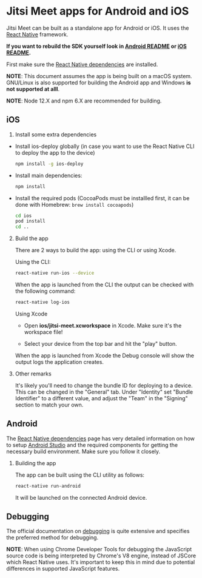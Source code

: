 # Jitsi Meet apps for Android and iOS

Jitsi Meet can be built as a standalone app for Android or iOS. It uses the
[React Native] framework.

**If you want to rebuild the SDK yourself look in [Android README] or [iOS README].**

First make sure the [React Native dependencies] are installed.

**NOTE**: This document assumes the app is being built on a macOS system. GNU/Linux is also
supported for building the Android app and Windows **is not supported at alll**.

**NOTE**: Node 12.X and npm 6.X are recommended for building.


## iOS

1. Install some extra dependencies

  - Install ios-deploy globally (in case you want to use the React Native CLI
    to deploy the app to the device)

    ```bash
    npm install -g ios-deploy
    ```

  - Install main dependencies:

    ```bash
    npm install
    ```

  - Install the required pods (CocoaPods must be installled first, it can
    be done with Homebrew: `brew install cocoapods`)

    ```bash
    cd ios
    pod install
    cd ..
    ```

2. Build the app

    There are 2 ways to build the app: using the CLI or using Xcode.

    Using the CLI:

    ```bash
    react-native run-ios --device
    ```

    When the app is launched from the CLI the output can be checked with the
    following command:

    ```bash
    react-native log-ios
    ```

    Using Xcode

    - Open **ios/jitsi-meet.xcworkspace** in Xcode. Make sure it's the workspace
      file!

    - Select your device from the top bar and hit the "play" button.

    When the app is launched from Xcode the Debug console will show the output
    logs the application creates.


3. Other remarks

    It's likely you'll need to change the bundle ID for deploying to a device.
    This can be changed in the "General" tab.  Under "Identity" set
    "Bundle Identifier" to a different value, and adjust the "Team" in the
    "Signing" section to match your own.


## Android

The [React Native dependencies] page has very detailed information on how to
setup [Android Studio] and the required components for getting the necessary
build environment.  Make sure you follow it closely.

1. Building the app

    The app can be built using the CLI utility as follows:

    ```bash
    react-native run-android
    ```

    It will be launched on the connected Android device.

## Debugging

The official documentation on [debugging] is quite extensive and specifies the
preferred method for debugging.

**NOTE**: When using Chrome Developer Tools for debugging the JavaScript source
code is being interpreted by Chrome's V8 engine, instead of JSCore which React
Native uses. It's important to keep this in mind due to potential differences in
supported JavaScript features.

[Android README]: https://github.com/jitsi/jitsi-meet/blob/master/android/README.md
[iOS README]: https://github.com/jitsi/jitsi-meet/blob/master/ios/README.md
[Android Studio]: https://developer.android.com/studio/index.html
[debugging]: https://facebook.github.io/react-native/docs/debugging.html
[React Native]: https://facebook.github.io/react-native/
[React Native dependencies]: https://facebook.github.io/react-native/docs/getting-started.html#installing-dependencies

